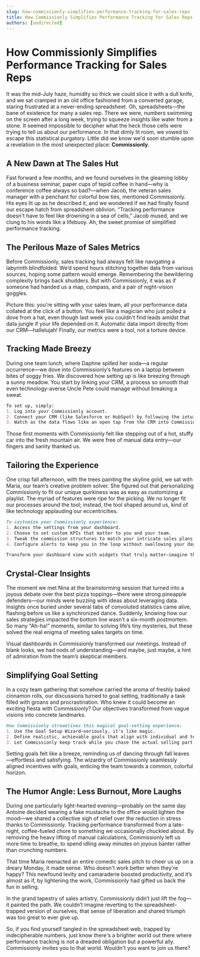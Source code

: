```yaml
---
slug: how-commissionly-simplifies-performance-tracking-for-sales-reps
title: How Commissionly Simplifies Performance Tracking for Sales Reps
authors: [undirected]
---
```



# How Commissionly Simplifies Performance Tracking for Sales Reps

It was the mid-July haze, humidity so thick we could slice it with a dull knife, and we sat cramped in an old office fashioned from a converted garage, staring frustrated at a never-ending spreadsheet. Oh, spreadsheets—the bane of existence for many a sales rep. There we were, numbers swimming on the screen after a long week, trying to squeeze insights like water from a stone. It seemed impossible to decipher what the heck those cells were trying to tell us about our performance. In that dimly lit room, we vowed to escape this statistical purgatory. Little did we know we'd soon stumble upon a revelation in the most unexpected place: **Commissionly**.

## A New Dawn at The Sales Hut

Fast forward a few months, and we found ourselves in the gleaming lobby of a business seminar, paper cups of tepid coffee in hand—why is conference coffee always so bad?—when Jacob, the veteran sales manager with a penchant for colorful bow ties, mentioned Commissionly. His eyes lit up as he described it, and we wondered if we had finally found our escape hatch from spreadsheet oblivion. “Tracking performance doesn't have to feel like drowning in a sea of cells,” Jacob mused, and we clung to his words like a lifebuoy. Ah, the sweet promise of simplified performance tracking.

## The Perilous Maze of Sales Metrics

Before Commissionly, sales tracking had always felt like navigating a labyrinth blindfolded. We’d spend hours stitching together data from various sources, hoping some pattern would emerge. Remembering the bewildering complexity brings back shudders. But with Commissionly, it was as if someone had handed us a map, compass, and a pair of night-vision goggles.

Picture this: you're sitting with your sales team, all your performance data collated at the click of a button. You feel like a magician who just pulled a dove from a hat, even though last week you couldn't find leads amidst that data jungle if your life depended on it. Automatic data import directly from our CRM—hallelujah! Finally, our metrics were a tool, not a torture device.

## Tracking Made Breezy

During one team lunch, where Daphne spilled her soda—a regular occurrence—we dove into Commissionly’s features on a laptop between bites of soggy fries. We discovered how setting up is like breezing through a sunny meadow. You start by linking your CRM, a process so smooth that even technology-averse Uncle Pete could manage without breaking a sweat.

```markdown
To set up, simply:
1. Log into your Commissionly account.
2. Connect your CRM (like Salesforce or HubSpot) by following the intuitive prompts.
3. Watch as the data flows like an open tap from the CRM into Commissionly.
```

Those first moments with Commissionly felt like stepping out of a hot, stuffy car into the fresh mountain air. We were free of manual data entry—our fingers and sanity thanked us.

## Tailoring the Experience

One crisp fall afternoon, with the trees painting the skyline gold, we sat with Maria, our team’s creative problem solver. She figured out that personalizing Commissionly to fit our unique quirkiness was as easy as customizing a playlist. The myriad of features were ripe for the picking. We no longer fit our processes around the tool; instead, the tool shaped around us, kind of like technology applauding our eccentricities.

```markdown
To customize your Commissionly experience:
1. Access the settings from your dashboard.
2. Choose to set custom KPIs that matter to you and your team.
3. Tweak the commission structures to match your intricate sales plans.
4. Configure alerts to keep you in the loop without swallowing your day with notifications.

Transform your dashboard view with widgets that truly matter—imagine the perfect pair of socks just for your feet—and save it, because why not have data your way?
```

## Crystal-Clear Insights

The moment we met Nina at the brainstorming session that turned into a joyous debate over the best pizza toppings—there were strong pineapple defenders—our minds were buzzing with ideas about leveraging data. Insights once buried under several tabs of convoluted statistics came alive, flashing before us like a synchronized dance. Suddenly, knowing how our sales strategies impacted the bottom line wasn’t a six-month postmortem. So many “Ah-ha!” moments, similar to solving life’s tiny mysteries, but these solved the real enigma of meeting sales targets on time.

Visual dashboards in Commissionly transformed our meetings. Instead of blank looks, we had nods of understanding—and maybe, just maybe, a hint of admiration from the team’s skeptical members.

## Simplifying Goal Setting

In a cozy team gathering that somehow carried the aroma of freshly baked cinnamon rolls, our discussions turned to goal setting, traditionally a task filled with groans and procrastination. Who knew it could become an exciting fiesta with Commissionly? Our objectives transformed from vague visions into concrete landmarks.

```markdown
How Commissionly streamlines this magical goal-setting experience:
1. Use the Goal Setup Wizard—seriously, it's like magic.
2. Define realistic, achievable goals that align with individual and team aspirations.
3. Let Commissionly keep track while you chase the actual selling part of sales.
```

Setting goals felt like a breeze, reminding us of dancing through fall leaves—effortless and satisfying. The wizardry of Commissionly seamlessly aligned incentives with goals, enticing the team towards a common, colorful horizon.

## The Humor Angle: Less Burnout, More Laughs

During one particularly light-hearted evening—probably on the same day Antoine decided wearing a fake mustache to the office would lighten the mood—we shared a collective sigh of relief over the reduction in stress thanks to Commissionly. Tracking performance transformed from a late-night, coffee-fueled chore to something we occasionally chuckled about. By removing the heavy lifting of manual calculations, Commissionly left us more time to breathe, to spend idling away minutes on joyous banter rather than crunching numbers.

That time Maria reenacted an entire comedic sales pitch to cheer us up on a dreary Monday, it made sense. Who doesn't work better when they're happy? This newfound levity and camaraderie boosted productivity, and it’s almost as if, by lightening the work, Commissionly had gifted us back the fun in selling.

In the grand tapestry of sales artistry, Commissionly didn’t just lift the fog—it painted the path. We couldn’t imagine reverting to the spreadsheet-trapped version of ourselves, that sense of liberation and shared triumph was too great to ever give up.

So, if you find yourself tangled in the spreadsheet web, trapped by indecipherable numbers, just know there's a brighter world out there where performance tracking is not a dreaded obligation but a powerful ally. Commissionly invites you to that world. Wouldn't you want to join us there?
